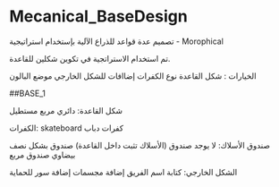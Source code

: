 # Mecanical_BaseDesign
تصميم عدة قواعد للذراع الآلية بإستخدام استراتيجية - Morophical

تم استخدام الاستراتجية في تكوين شكلين للقاعدة.

الخيارات :
شكل القاعدة
نوع الكفرات
إضاافات للشكل الخارجي
موضع البالون

##BASE_1 

شكل القاعدة:
دائري
مربع
مستطيل

الكفرات:
skateboard
كفرات دباب

صندوق الأسلاك:
لا يوجد صندوق (الأسلاك تثبت داخل القاعدة)
صندوق بشكل نصف بيضاوي
صندوق مربع

الشكل الخارجي:
كتابة اسم الفريق
إضافة مجسمات
إضافة سور للحماية
